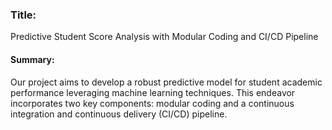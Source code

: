 ### Title: 
Predictive Student Score Analysis with 
Modular Coding and CI/CD Pipeline

#### Summary:
Our project aims to develop a robust predictive model 
for student academic performance leveraging machine 
learning techniques. This endeavor incorporates two key 
components: modular coding and a continuous integration and 
continuous delivery (CI/CD) pipeline.
